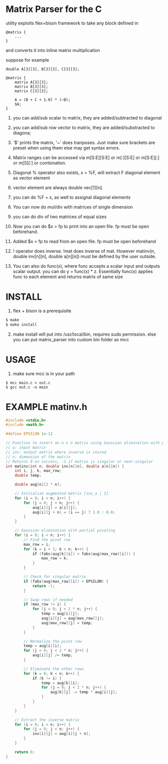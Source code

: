 # Matrix Parser for the C

utility exploits flex+bison framework
to take any block defined in

```
@matrix {
    ...
}
```
and converts it into inline matrix multiplication

suppose for example

```
double A[3][3], B[3][3], C[3][3];

@matrix {
	matrix A[3][3];
	matrix B[3][3];
	matrix C[3][3];

	A = (B + C + 1.0) * (~B);
	$A;
}
```

1. you can add/sub scalar to matrix, they are added/subtracted to diagonal
2. you can add/sub row vector to matrix, they are added/substracted to diagona;
3. '$' prints the matrix, '~' does tranposes. Just make sure brackets are preset when using them else may get syntax errors. 
4. Matrix ranges can be accessed via m[S:E][S:E] or m[:][S:E] or m[S:E][:] or m[S][:] or combination.
5. Diagonal % operator also exists, x = %F, will extract F diagonal element as vector element
6. vector element are always double vec[1][n].
7. you can do %F = x, as well to assignal diagonal elements
8. You can now do mul/div with matrices of single dimension
9. you can do div of two matrices of equal sizes
10. Now you can do $x > fp to print into an open file. fp must be open beforehand.
11. Added $x < fp to read from an open file. fp must be open beforehand
12. ! operator does inverse. !mat does inverse of mat. However matinv(n, double inv[n][n], double a[n][n]) must
    be defined by the user outside.

13. You can also do func(x), where func accepts a scalar input and outputs scalar output.
    you can do y = func(x) * z. Essentially func(x) applies func to each element and returns
    matrix of same size
    
# INSTALL

1. flex + bison is a prerequisite

```sh
$ make
$ make install
```

2. make install will put into /usr/local/bin, requires sudo
permission. else you can put matrix_parser into custom bin folder
as mcc


# USAGE

1. make sure mcc is in your path

```
$ mcc main.c > out.c
$ gcc out.c -o main
```

# EXAMPLE matinv.h

```c
#include <stdio.h>
#include <math.h>

#define EPSILON 1e-12

// Function to invert an n x n matrix using Gaussian elimination with partial pivoting
// a: input matrix
// inv: output matrix where inverse is stored
// n: dimension of the matrix
// Returns 0 on success, -1 if matrix is singular or near-singular
int matinv(int n, double inv[n][n], double a[n][n]) {
    int i, j, k, max_row;
    double temp;

    double aug[n][2 * n];

    // Initialize augmented matrix [inv_a | I]
    for (i = 0; i < n; i++) {
        for (j = 0; j < n; j++) {
            aug[i][j] = a[i][j];
            aug[i][j + n] = (i == j) ? 1.0 : 0.0;
        }
    }

    // Gaussian elimination with partial pivoting
    for (i = 0; i < n; i++) {
        // Find the pivot row
        max_row = i;
        for (k = i + 1; k < n; k++) {
            if (fabs(aug[k][i]) > fabs(aug[max_row][i])) {
                max_row = k;
            }
        }

        // Check for singular matrix
        if (fabs(aug[max_row][i]) < EPSILON) {
            return -1;
        }

        // Swap rows if needed
        if (max_row != i) {
            for (j = 0; j < 2 * n; j++) {
                temp = aug[i][j];
                aug[i][j] = aug[max_row][j];
                aug[max_row][j] = temp;
            }
        }

        // Normalize the pivot row
        temp = aug[i][i];
        for (j = 0; j < 2 * n; j++) {
            aug[i][j] /= temp;
        }

        // Eliminate the other rows
        for (k = 0; k < n; k++) {
            if (k != i) {
                temp = aug[k][i];
                for (j = 0; j < 2 * n; j++) {
                    aug[k][j] -= temp * aug[i][j];
                }
            }
        }
    }

    // Extract the inverse matrix
    for (i = 0; i < n; i++) {
        for (j = 0; j < n; j++) {
            inv[i][j] = aug[i][j + n];
        }
    }

    return 0;
}

```